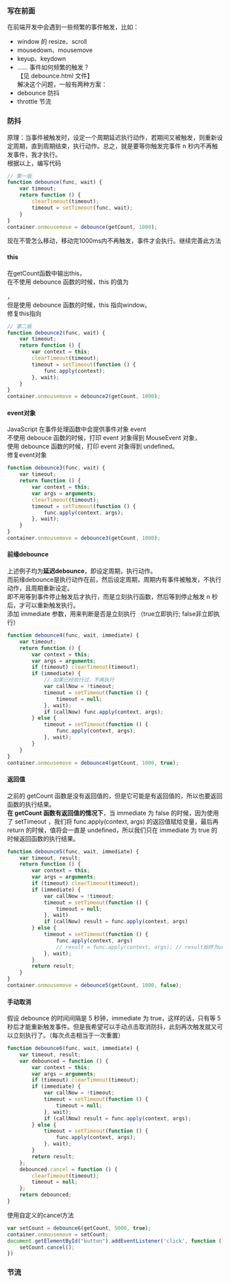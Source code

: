 ### 写在前面
在前端开发中会遇到一些频繁的事件触发，比如：
- window 的 resize、scroll
- mousedown、mousemove
- keyup、keydown
- ……
事件如何频繁的触发？  
【见 debounce.html 文件】  
解决这个问题，一般有两种方案：
- debounce 防抖
- throttle 节流

### 防抖
原理：当事件被触发时，设定一个周期延迟执行动作，若期间又被触发，则重新设定周期，直到周期结束，执行动作。总之，就是要等你触发完事件 n 秒内不再触发事件，我才执行。  
根据以上，编写代码  
```js
// 第一版
function debounce(func, wait) {
    var timeout;
    return function () {
        clearTimeout(timeout);
        timeout = setTimeout(func, wait);
    }
}
container.onmousemove = debounce(getCount, 1000);
```
现在不管怎么移动，移动完1000ms内不再触发，事件才会执行。继续完善此方法
#### this
在getCount函数中输出this，  
在不使用 debounce 函数的时候，this 的值为<div id="container"></div>，  
但是使用 debounce 函数的时候，this 指向window。  
修复this指向
```js
// 第二版
function debounce2(func, wait) {
    var timeout;
    return function () {
        var context = this;
        clearTimeout(timeout);
        timeout = setTimeout(function () {
            func.apply(context);
        }, wait);
    }
}
container.onmousemove = debounce2(getCount, 1000);
```
#### event对象
JavaScript 在事件处理函数中会提供事件对象 event  
不使用 debouce 函数的时候，打印 event 对象得到 MouseEvent 对象，  
使用 debounce 函数的时候，打印 event 对象得到 undefined。  
修复event对象
```js
function debounce3(func, wait) {
    var timeout;
    return function () {
        var context = this;
        var args = arguments;
        clearTimeout(timeout);
        timeout = setTimeout(function () {
            func.apply(context, args);
        }, wait);
    }
}
container.onmousemove = debounce3(getCount, 1000);
```
#### 前缘debounce
上述例子均为**延迟debounce**，即设定周期，执行动作。  
而前缘debounce是执行动作在前，然后设定周期，周期内有事件被触发，不执行动作，且周期重新设定。  
即不用等到事件停止触发后才执行，而是立刻执行函数，然后等到停止触发 n 秒后，才可以重新触发执行。  
添加 immediate 参数，用来判断是否是立刻执行 （true立即执行; false非立即执行）
```js
function debounce4(func, wait, immediate) {
    var timeout;
    return function () {
        var context = this;
        var args = arguments;
        if (timeout) clearTimeout(timeout);
        if (immediate) {
            // 如果已经执行过，不再执行
            var callNow = !timeout;
            timeout = setTimeout(function () {
                timeout = null;
            }, wait);
            if (callNow) func.apply(context, args);
        } else {
            timeout = setTimeout(function () {
                func.apply(context, args);
            }, wait);
        }
    }
}
container.onmousemove = debounce4(getCount, 1000, true);
```
#### 返回值
之前的 getCount 函数是没有返回值的，但是它可能是有返回值的，所以也要返回函数的执行结果。  
**在 getCount 函数有返回值的情况下**，当 immediate 为 false 的时候，因为使用了 setTimeout ，我们将 func.apply(context, args) 的返回值赋给变量，最后再 return 的时候，值将会一直是 undefined，所以我们只在 immediate 为 true 的时候返回函数的执行结果。
```js
function debounce5(func, wait, immediate) {
    var timeout, result;
    return function () {
        var context = this;
        var args = arguments;
        if (timeout) clearTimeout(timeout);
        if (immediate) {
            var callNow = !timeout;
            timeout = setTimeout(function () {
                timeout = null;
            }, wait)
            if (callNow) result = func.apply(context, args)
        } else {
            timeout = setTimeout(function () {
                func.apply(context, args)
                // result = func.apply(context, args); // result始终为undefined
            }, wait);
        }
        return result;
    }
}
container.onmousemove = debounce5(getCount, 1000, false);
```
#### 手动取消
假设 debounce 的时间间隔是 5 秒钟，immediate 为 true，这样的话，只有等 5 秒后才能重新触发事件。但是我希望可以手动点击取消防抖，此刻再次触发就又可以立刻执行了。（每次点击相当于一次重置）
```js
function debounce6(func, wait, immediate) {
    var timeout, result;
    var debounced = function () {
        var context = this;
        var args = arguments;
        if (timeout) clearTimeout(timeout);
        if (immediate) {
            var callNow = !timeout;
            timeout = setTimeout(function () {
                timeout = null;
            }, wait);
            if (callNow) result = func.apply(context, args);
        } else {
            timeout = setTimeout(function () {
                func.apply(context, args);
            }, wait);
        }
        return result;
    };
    debounced.cancel = function () {
        clearTimeout(timeout);
        timeout = null;
    };
    return debounced;
}
```
使用自定义的cancel方法
```js
var setCount = debounce6(getCount, 5000, true);
container.onmousemove = setCount;
document.getElementById("button").addEventListener('click', function () {
    setCount.cancel();
})
```
### 节流